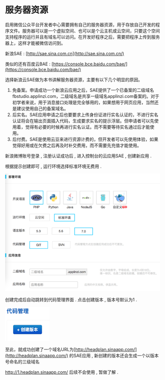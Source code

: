# 服务器资源

启用微信公众平台开发者中心需要拥有自己的服务器资源，用于存放自己开发的程序文件。服务器可以是一个虚拟空间、也可以是个云主机或云空间，只要这个空间支持程序的运行并且有域名可以访问。在开发好程序之后，需要把程序上传到服务器上，这样才能被微信访问到。

新浪SAE : [http://sae.sina.com.cn](http://sae.sina.com.cn/)

类似的还有百度云BAE : [https://console.bce.baidu.com/bae/](https://console.bce.baidu.com/bae/)

选择新浪云SAE做为本书讲解服务器资源，主要有以下几个明显的原因。

1. 免备案。申请成功一个新浪云应用之后，SAE提供了一个已备案的二级域名fbstudio.applinzi.com，二级域名是共享一级域名applinzi.com备案的。对于初学者来说，用于消息接口处理是完全够用的，如果想用于网页应用，当然还是建议使用自己的备案域名。
2. 后实名。SAE应用申请之后也要要求上传身份证进行实名认证的，不进行实名认证将会在输出页面插入代码，生成要求实名的提示浮层。但申请者可以先使用着，觉得有必要的时候再进行实名认证。而不需要等待实名通过后才能使用。
3. 后付费。SAE是使用云豆来进行资源计费的，但开发者可以先使用体验，如果觉得好用或在欠费之后再及时补交费用，而不需要先充值才能使用。

新浪微博账号登录 , 注册认证成功后 , 进入控制台的云应用SAE , 创建新应用 .

根据提示创建即可 , 运行环境选择标准环境无费用 .

![](/assets/sinasae.png)

创建完成后自动跳转到代码管理界面 . 点击创建版本 , 版本号默认为1 .

![](/assets/gitbanben.png)

至此，就成功创建了一个域名URL为[http://headplan.sinaapp.com/](http://headplan.sinaapp.com/) 的SAE应用 , 新创建的版本还会生成一个以版本号命名的三级域名

http://1.headplan.sinaapp.com/ 后续不会使用 , 暂做了解 .

